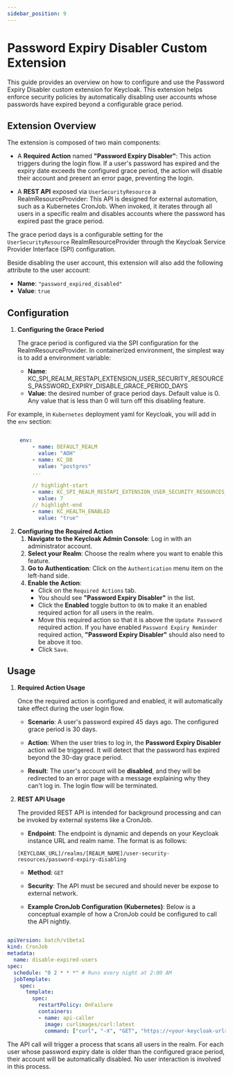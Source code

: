 ```yaml
---
sidebar_position: 9
---
```


# Password Expiry Disabler Custom Extension

This guide provides an overview on how to configure and use the Password Expiry Disabler custom extension for Keycloak. 
This extension helps enforce security policies by automatically disabling user accounts whose passwords have expired 
beyond a configurable grace period.

## Extension Overview

The extension is composed of two main components:

- A **Required Action** named **"Password Expiry Disabler"**: This action triggers during the login flow. 
If a user's password has expired and the expiry date exceeds the configured grace period, the action will 
disable their account and present an error page, preventing the login.

- A **REST API** exposed via `UserSecurityResource` a RealmResourceProvider: This API is designed for external automation, 
such as a Kubernetes CronJob. When invoked, it iterates through all users in a specific realm and disables accounts where the 
password has expired past the grace period.

The grace period days is a configurable setting for the `UserSecurityResource` RealmResourceProvider through the 
Keycloak Service Provider Interface (SPI) configuration.

Beside disabling the user account, this extension will also add the following attribute to the user account:
- **Name**: `"password_expired_disabled"`
- **Value**: `true`


## Configuration

1. **Configuring the Grace Period**
   
   The grace period is configured via the SPI configuration for the RealmResourceProvider. 
   In containerized environment, the simplest way is to add a environment variable:

    - **Name**: KC_SPI_REALM_RESTAPI_EXTENSION_USER_SECURITY_RESOURCES_PASSWORD_EXPIRY_DISABLE_GRACE_PERIOD_DAYS
    - **Value**: the desired number of grace period days. Default value is 0. Any value that is less than 0 will turn off this disabling feature.   

For example, in `Kubernetes` deployment yaml for Keycloak, you will add in the `env` section:

```yaml

    env:
        - name: DEFAULT_REALM
          value: "AOH"
        - name: KC_DB
          value: "postgres"
        ...
        
        // highlight-start
        - name: KC_SPI_REALM_RESTAPI_EXTENSION_USER_SECURITY_RESOURCES_PASSWORD_EXPIRY_DISABLE_GRACE_PERIOD_DAYS
          value: 7
        // highlight-end
        - name: KC_HEALTH_ENABLED
          value: "true"     
```

2. **Configuring the Required Action**
    1. **Navigate to the Keycloak Admin Console**: Log in with an administrator account.
    2. **Select your Realm**: Choose the realm where you want to enable this feature.
    3. **Go to Authentication**: Click on the `Authentication` menu item on the left-hand side.
    4. **Enable the Action**:
        - Click on the `Required Actions` tab.
        - You should see **"Password Expiry Disabler"** in the list.
        - Click the **Enabled** toggle button to `ON` to make it an enabled required action for all users in the realm.
        - Move this required action so that it is above the `Update Password` required action. 
          If you have enabled `Password Expiry Reminder` required action, **"Password Expiry Disabler"** should also
          need to be above it too.
        - Click `Save`.

## Usage

1. **Required Action Usage**

   Once the required action is configured and enabled, it will automatically take effect during the user login flow.

    - **Scenario**: A user's password expired 45 days ago. The configured grace period is 30 days.

    - **Action**: When the user tries to log in, the **Password Expiry Disabler** action will be triggered. 
    It will detect that the password has expired beyond the 30-day grace period.

    - **Result**: The user's account will be **disabled**, and they will be redirected to an error page with a message 
    explaining why they can't log in. The login flow will be terminated.


2. **REST API Usage**

    The provided REST API is intended for background processing and can be invoked by external systems like a CronJob.

    - **Endpoint**: The endpoint is dynamic and depends on your Keycloak instance URL and realm name. The format is as follows:

    `[KEYCLOAK_URL]/realms/[REALM_NAME]/user-security-resources/password-expiry-disabling`

    - **Method**: `GET`

    - **Security**: The API must be secured and should never be expose to external network.

    - **Example CronJob Configuration (Kubernetes)**: Below is a conceptual example of how a CronJob could be configured to call the API nightly.

```yaml title='YAML'

apiVersion: batch/v1beta1
kind: CronJob
metadata:
  name: disable-expired-users
spec:
  schedule: "0 2 * * *" # Runs every night at 2:00 AM
  jobTemplate:
    spec:
      template:
        spec:
          restartPolicy: OnFailure
          containers:
          - name: api-caller
            image: curlimages/curl:latest
            command: ["curl", "-X", "GET", "https://<your-keycloak-url>/auth/realms/<your-realm-name>/user-security-resources/password-expiry-disabling"]
```

The API call will trigger a process that scans all users in the realm. For each user whose password expiry date is older than the configured grace period, their 
account will be automatically disabled. No user interaction is involved in this process.

